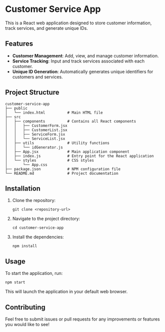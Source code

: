 # Customer Service App

This is a React web application designed to store customer information, track services, and generate unique IDs. 

## Features

- **Customer Management**: Add, view, and manage customer information.
- **Service Tracking**: Input and track services associated with each customer.
- **Unique ID Generation**: Automatically generates unique identifiers for customers and services.

## Project Structure

```
customer-service-app
├── public
│   └── index.html          # Main HTML file
├── src
│   ├── components          # Contains all React components
│   │   ├── CustomerForm.jsx
│   │   ├── CustomerList.jsx
│   │   ├── ServiceForm.jsx
│   │   └── ServiceList.jsx
│   ├── utils               # Utility functions
│   │   └── idGenerator.js
│   ├── App.jsx             # Main application component
│   ├── index.js            # Entry point for the React application
│   └── styles              # CSS styles
│       └── App.css
├── package.json            # NPM configuration file
└── README.md               # Project documentation
```

## Installation

1. Clone the repository:
   ```
   git clone <repository-url>
   ```
2. Navigate to the project directory:
   ```
   cd customer-service-app
   ```
3. Install the dependencies:
   ```
   npm install
   ```

## Usage

To start the application, run:
```
npm start
```
This will launch the application in your default web browser.

## Contributing

Feel free to submit issues or pull requests for any improvements or features you would like to see!